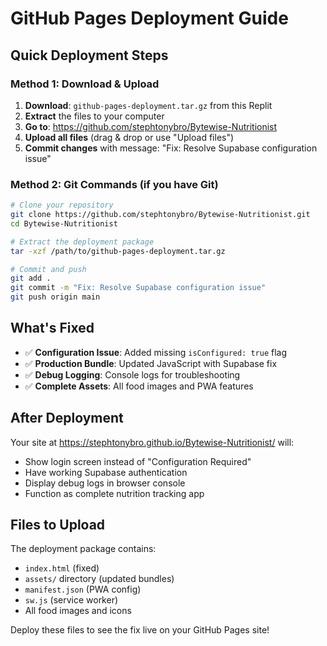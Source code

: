 # GitHub Pages Deployment Guide

## Quick Deployment Steps

### Method 1: Download & Upload
1. **Download**: `github-pages-deployment.tar.gz` from this Replit
2. **Extract** the files to your computer
3. **Go to**: https://github.com/stephtonybro/Bytewise-Nutritionist
4. **Upload all files** (drag & drop or use "Upload files")
5. **Commit changes** with message: "Fix: Resolve Supabase configuration issue"

### Method 2: Git Commands (if you have Git)
```bash
# Clone your repository
git clone https://github.com/stephtonybro/Bytewise-Nutritionist.git
cd Bytewise-Nutritionist

# Extract the deployment package
tar -xzf /path/to/github-pages-deployment.tar.gz

# Commit and push
git add .
git commit -m "Fix: Resolve Supabase configuration issue"
git push origin main
```

## What's Fixed
- ✅ **Configuration Issue**: Added missing `isConfigured: true` flag
- ✅ **Production Bundle**: Updated JavaScript with Supabase fix
- ✅ **Debug Logging**: Console logs for troubleshooting
- ✅ **Complete Assets**: All food images and PWA features

## After Deployment
Your site at https://stephtonybro.github.io/Bytewise-Nutritionist/ will:
- Show login screen instead of "Configuration Required"
- Have working Supabase authentication
- Display debug logs in browser console
- Function as complete nutrition tracking app

## Files to Upload
The deployment package contains:
- `index.html` (fixed)
- `assets/` directory (updated bundles)
- `manifest.json` (PWA config)
- `sw.js` (service worker)
- All food images and icons

Deploy these files to see the fix live on your GitHub Pages site!